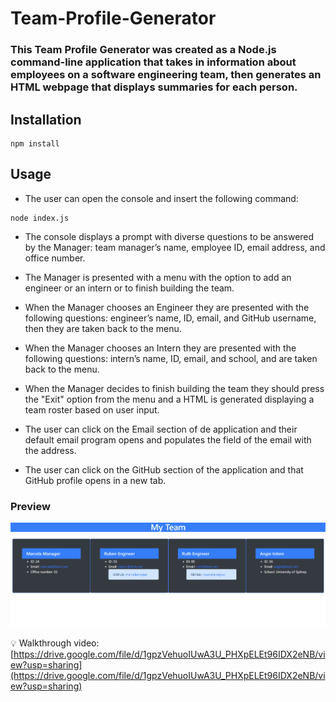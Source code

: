 # Team-Profile-Generator

### **This Team Profile Generator was created as a Node.js command-line application that takes in information about employees on a software engineering team, then generates an HTML webpage that displays summaries for each person.** 


## **Installation**

```
npm install
```

## **Usage**
 
* The user can open the console and insert the following command: 
```
node index.js
```
* The console displays a prompt with diverse questions to be answered by the Manager: team manager’s name, employee ID, email address, and office number.

* The Manager is presented with a menu with the option to add an engineer or an intern or to finish building the team.

* When the Manager chooses an Engineer they are presented with the following questions: engineer’s name, ID, email, and GitHub username, then they are taken back to the menu.

* When the Manager chooses an Intern they are presented with the following questions: intern’s name, ID, email, and school, and are taken back to the menu.

* When the Manager decides to finish building the team they should press the "Exit" option from the menu and a HTML is generated displaying a team roster based on user input.

* The user can click on the Email section of de application and their default email program opens and populates the field of the email with the address.

* The user can click on the GitHub section of the application and that GitHub profile opens in a new tab.


### **Preview**

![My Team](./assets/images/screenshot.png)

💡 Walkthrough video: [https://drive.google.com/file/d/1gpzVehuoIUwA3U_PHXpELEt96IDX2eNB/view?usp=sharing](https://drive.google.com/file/d/1gpzVehuoIUwA3U_PHXpELEt96IDX2eNB/view?usp=sharing)